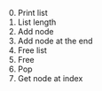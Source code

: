 0. Print list
1. List length
2. Add node
3. Add node at the end
4. Free list
5. Free
6. Pop
7. Get node at index
